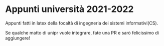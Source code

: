 # Appunti università 2021-2022

Appunti fatti in latex della focaltà di ingegneria dei sistemi informativi(CS).



Se qualche matto di unipr vuole integrare, fate una PR e sarò felicissimo di aggiungere!
